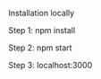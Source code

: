 
<p>Installation locally</p>

<p>Step 1: npm install</p>
<p>Step 2: npm start</p>
<p>Step 3: localhost:3000</p>
